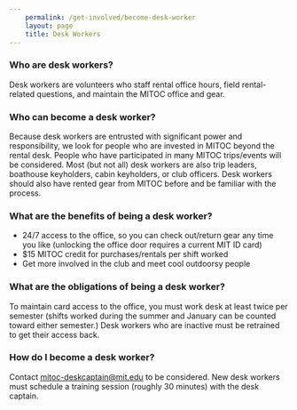 ```yaml
---
    permalink: /get-involved/become-desk-worker
    layout: page
    title: Desk Workers
---
```


### Who are desk workers?

Desk workers are volunteers who staff rental office hours, field rental-related questions, and maintain the MITOC office and gear.

### Who can become a desk worker?

Because desk workers are entrusted with significant power and responsibility, we look for people who are invested in MITOC beyond the rental desk. People who have participated in many MITOC trips/events will be considered. Most (but not all) desk workers are also trip leaders, boathouse keyholders, cabin keyholders, or club officers. Desk workers should also have rented gear from MITOC before and be familiar with the process.

### What are the benefits of being a desk worker?

*   24/7 access to the office, so you can check out/return gear any time you like (unlocking the office door requires a current MIT ID card)
*   $15 MITOC credit for purchases/rentals per shift worked
*   Get more involved in the club and meet cool outdoorsy people

### What are the obligations of being a desk worker?

To maintain card access to the office, you must work desk at least twice per semester (shifts worked during the summer and January can be counted toward either semester.) Desk workers who are inactive must be retrained to get their access back.

### How do I become a desk worker?

Contact [mitoc-deskcaptain@mit.edu](mailto:mitoc-deskcaptain@mit.edu) to be considered. New desk workers must schedule a training session (roughly 30 minutes) with the desk captain.
